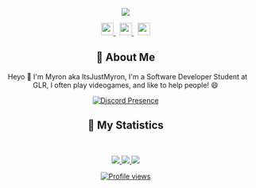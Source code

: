 <div align = "center">

<p align="center">
    <a href="https://www.itsjustmyron.nl/">
        <img src="./assets/banner2.png" />
    </a>
</p>
<p align="center">
    <a href="https://www.itsjustmyron.nl/">
        <img src="./assets/icons/header/website.svg" width="25px" />
    </a>
    &nbsp;
    <a href="https://github.com/MyronQuispel/">
        <img src="./assets/icons/header/github.svg" width="25px" />
    </a>
    &nbsp;
    <a href="https://twitter.com/MyronQuis/">
        <img src="./assets/icons/header/twitter.svg" width="25px" />
    </a>
</p>



## :bust_in_silhouette: About Me
&nbsp;
Heyo 👋 I'm Myron aka ItsJustMyron, I'm a Software Developer Student at GLR, I often play videogames, and like to help people! 😄

[![Discord Presence](https://lanyard.cnrad.dev/api/427872440694210560?animated=true)](https://discord.com/users/427872440694210560)

## 🔖 My Statistics
&nbsp;

<p align="center">
    <a href="https://github.com/MyronQuispel/">
        <img src="https://github-readme-stats.vercel.app/api?username=myronquispel&show_icons=true&count_private=true&include_all_commits=true&line_height=21&cache_seconds=1800&theme=algolia" />
    </a>
    <a href="https://github.com/MyronQuispel/">
        <img src="https://github-readme-stats.vercel.app/api/top-langs/?username=MyronQuispel&layout=compact&count_private=true&langs_count=8&card_width=445&bg_color=0d1117&title_color=ffffff&text_color=ffffff&icon_color=db1cff&hide_border=true/" />
    </a>
    <a href="https://github.com/MyronQuispel/">
        <img src="https://github-readme-streak-stats.herokuapp.com?user=MyronQuispel&hide_border=true&background=0D1117&currStreakLabel=FFFFFF&sideLabels=FFFFFF&currStreakNum=FFFFFF&dates=FFFFFF&sideNums=FFFFFF&fire=db1cff&ring=db1cff&stroke=FFFFFFFF)](https://git.io/streak-stats" />
</p>
    
![Profile views](https://komarev.com/ghpvc/?username=myronquispel&color=brightgreen)
    
</div>
